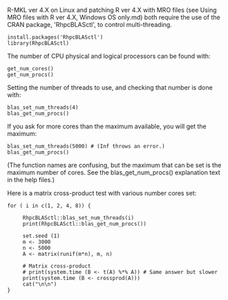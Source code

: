 
R-MKL ver 4.X on Linux and patching R ver 4.X with MRO files (see Using MRO files with R ver 4.X, Windows OS only.md) both require the use of the CRAN package, 'RhpcBLASctl', to control multi-threading.

    install.packages('RhpcBLASctl')
    library(RhpcBLASctl)
    
The number of CPU physical and logical processors can be found with:
    
    get_num_cores()
    get_num_procs()

Setting the number of threads to use, and checking that number is done with:
     
    blas_set_num_threads(4)
    blas_get_num_procs()
    
If you ask for more cores than the maximum available, you will get the maximum:

    blas_set_num_threads(5000) # (Inf throws an error.)
    blas_get_num_procs()

(The function names are confusing, but the maximum that can be set is the maximum number of cores. See the blas_get_num_procs() explanation text in the help files.)


 Here is a matrix cross-product test with various number cores set:
 
    for ( i in c(1, 2, 4, 8)) { 
    
         RhpcBLASctl::blas_set_num_threads(i)
         print(RhpcBLASctl::blas_get_num_procs())
        
         set.seed (1)
         m <- 3000
         n <- 5000
         A <- matrix(runif(m*n), m, n)
         
         # Matrix cross-product 
         # print(system.time (B <- t(A) %*% A)) # Same answer but slower
         print(system.time (B <- crossprod(A)))
         cat("\n\n")
    }


